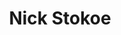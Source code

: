 ---
identifier: nick-stokoe
title: Nick Stokoe

bio: Nick is a physicist turned software engineer who thinks co-operatives are a better way to make a living. Nick has over 25 years experience using a variety of technologies in the engineering, telecoms and commerce industries.

image_source: '/assets/img/profile/Nicks.jpg'
---